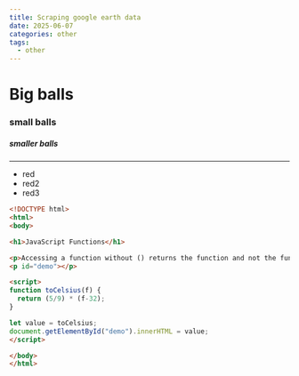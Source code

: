 ```yaml
---
title: Scraping google earth data
date: 2025-06-07
categories: other
tags:
  - other
---
```

# Big balls
### small balls
##### smaller balls

---
- red
- red2
- red3

```html
<!DOCTYPE html>
<html>
<body>

<h1>JavaScript Functions</h1>

<p>Accessing a function without () returns the function and not the function result:</p>
<p id="demo"></p>

<script>
function toCelsius(f) {
  return (5/9) * (f-32);
}

let value = toCelsius;
document.getElementById("demo").innerHTML = value;
</script>

</body>
</html>

```
